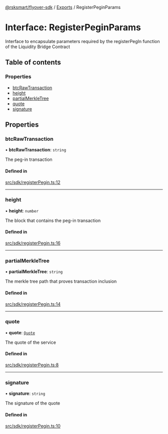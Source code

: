 [@rsksmart/flyover-sdk](../README.md) / [Exports](../modules.md) / RegisterPeginParams

# Interface: RegisterPeginParams

Interface to encapsulate parameters required by the registerPegIn function of the Liquidity Bridge Contract

## Table of contents

### Properties

- [btcRawTransaction](RegisterPeginParams.md#btcrawtransaction)
- [height](RegisterPeginParams.md#height)
- [partialMerkleTree](RegisterPeginParams.md#partialmerkletree)
- [quote](RegisterPeginParams.md#quote)
- [signature](RegisterPeginParams.md#signature)

## Properties

### btcRawTransaction

• **btcRawTransaction**: `string`

The peg-in transaction

#### Defined in

[src/sdk/registerPegin.ts:12](https://github.com/rsksmart/flyover-sdk/blob/c4e062545df2cd84086a652b1972659c273d682e/src/sdk/registerPegin.ts#L12)

___

### height

• **height**: `number`

The block that contains the peg-in transaction

#### Defined in

[src/sdk/registerPegin.ts:16](https://github.com/rsksmart/flyover-sdk/blob/c4e062545df2cd84086a652b1972659c273d682e/src/sdk/registerPegin.ts#L16)

___

### partialMerkleTree

• **partialMerkleTree**: `string`

The merkle tree path that proves transaction inclusion

#### Defined in

[src/sdk/registerPegin.ts:14](https://github.com/rsksmart/flyover-sdk/blob/c4e062545df2cd84086a652b1972659c273d682e/src/sdk/registerPegin.ts#L14)

___

### quote

• **quote**: [`Quote`](Quote.md)

The quote of the service

#### Defined in

[src/sdk/registerPegin.ts:8](https://github.com/rsksmart/flyover-sdk/blob/c4e062545df2cd84086a652b1972659c273d682e/src/sdk/registerPegin.ts#L8)

___

### signature

• **signature**: `string`

The signature of the quote

#### Defined in

[src/sdk/registerPegin.ts:10](https://github.com/rsksmart/flyover-sdk/blob/c4e062545df2cd84086a652b1972659c273d682e/src/sdk/registerPegin.ts#L10)
